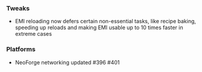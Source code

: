 ### Tweaks
* EMI reloading now defers certain non-essential tasks, like recipe baking, speeding up reloads and making EMI usable up to 10 times faster in extreme cases

### Platforms
* NeoForge networking updated #396 #401
